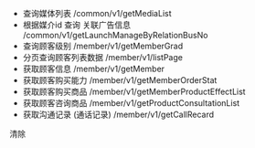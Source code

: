 - 查询媒体列表               /common/v1/getMediaList
- 根据媒介id 查询 关联广告信息                 /common/v1/getLaunchManageByRelationBusNo
- 查询顾客级别                                   /member/v1/getMemberGrad
- 分页查询顾客列表数据                  /member/v1/listPage
- 获取顾客信息                     /member/v1/getMember
- 获取顾客购买能力                /member/v1/getMemberOrderStat
- 获取顾客购买商品                   /member/v1/getMemberProductEffectList
- 获取顾客咨询商品                  /member/v1/getProductConsultationList
- 获取沟通记录 (通话记录)                   /member/v1/getCallRecard





<script src="//unpkg.com/vue@next"></script>
<script src="//unpkg.com/element-plus/lib/index.full.js"></script>
<div id="app">
<el-select v-model="formData.value" placeholder="请选择">
    <el-option
      v-for="item in options"
      :key="item.value"
      :label="item.label"
      :value="item.value">
    </el-option>
  </el-select>
  <el-select v-model="formData.value1" placeholder="请选择">
    <el-option
      v-for="item in options"
      :key="item.value"
      :label="item.label"
      :value="item.value">
    </el-option>
  </el-select>
  <el-button @click="reset">清除</el-button>
</div>